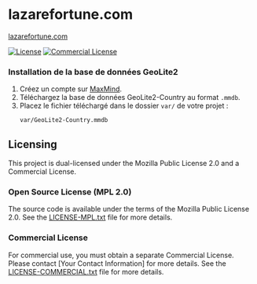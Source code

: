 # lazarefortune.com

[lazarefortune.com](https://lazarefortune.com)

[![License](https://img.shields.io/badge/license-MPL%202.0-blue.svg)](LICENSE-MPL.txt)
[![Commercial License](https://img.shields.io/badge/license-Commercial-orange.svg)](LICENSE-COMMERCIAL.txt)

### Installation de la base de données GeoLite2

1. Créez un compte sur [MaxMind](https://www.maxmind.com).
2. Téléchargez la base de données GeoLite2-Country au format `.mmdb`.
3. Placez le fichier téléchargé dans le dossier `var/` de votre projet :
   ```
   var/GeoLite2-Country.mmdb
   ```

## Licensing

This project is dual-licensed under the Mozilla Public License 2.0 and a Commercial License.

### Open Source License (MPL 2.0)

The source code is available under the terms of the Mozilla Public License 2.0. See the [LICENSE-MPL.txt](LICENSE-MPL.txt) file for more details.

### Commercial License

For commercial use, you must obtain a separate Commercial License. Please contact [Your Contact Information] for more details. See the [LICENSE-COMMERCIAL.txt](LICENSE-COMMERCIAL.txt) file for more details.
